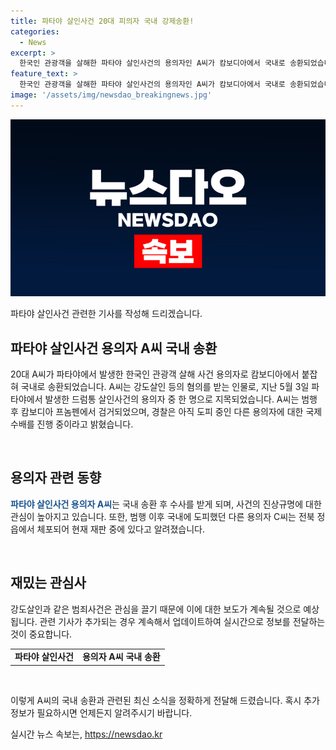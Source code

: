 ```yaml
---
title: 파타야 살인사건 20대 피의자 국내 강제송환!
categories:
  - News
excerpt: >
  한국인 관광객을 살해한 파타야 살인사건의 용의자인 A씨가 캄보디아에서 국내로 송환되었습니다. A씨는 지난 5월 3일 발생한 사건의 용의자 중 한 명으로, 도주 후 캄보디아에서 검거됐습니다. 경찰은 아직 도피 중인 B씨에 대한 국제공조를 통해 조속히 검거할 계획이며, 다른 공범인 C씨는 이미 국내에서 체포돼 재판 중입니다. (150자)
feature_text: >
  한국인 관광객을 살해한 파타야 살인사건의 용의자인 A씨가 캄보디아에서 국내로 송환되었습니다. A씨는 지난 5월 3일 발생한 사건의 용의자 중 한 명으로, 도주 후 캄보디아에서 검거됐습니다. 경찰은 아직 도피 중인 B씨에 대한 국제공조를 통해 조속히 검거할 계획이며, 다른 공범인 C씨는 이미 국내에서 체포돼 재판 중입니다. (150자)
image: '/assets/img/newsdao_breakingnews.jpg'
---
```


<p><img src="/assets/img/newsdao_breakingnews.jpg" alt="flaretime 속보" /></p>

<p>파타야 살인사건 관련한 기사를 작성해 드리겠습니다.</p>

<h2 data-ke-size="size26">파타야 살인사건 용의자 A씨 국내 송환</h2>

<p>20대 A씨가 파타야에서 발생한 한국인 관광객 살해 사건 용의자로 캄보디아에서 붙잡혀 국내로 송환되었습니다. A씨는 강도살인 등의 혐의를 받는 인물로, 지난 5월 3일 파타야에서 발생한 드럼통 살인사건의 용의자 중 한 명으로 지목되었습니다. A씨는 범행 후 캄보디아 프놈펜에서 검거되었으며, 경찰은 아직 도피 중인 다른 용의자에 대한 국제 수배를 진행 중이라고 밝혔습니다.</p>

<p data-ke-size="size16">&nbsp;</p>

<h2 data-ke-size="size24">용의자 관련 동향</h2>

<p><b><span style="color: #1a5490;">파타야 살인사건 용의자 A씨</span></b>는 국내 송환 후 수사를 받게 되며, 사건의 진상규명에 대한 관심이 높아지고 있습니다. 또한, 범행 이후 국내에 도피했던 다른 용의자 C씨는 전북 정읍에서 체포되어 현재 재판 중에 있다고 알려졌습니다.</p>

<p data-ke-size="size16">&nbsp;</p>

<h2 data-ke-size="size24">재밌는 관심사</h2>

<p>강도살인과 같은 범죄사건은 관심을 끌기 때문에 이에 대한 보도가 계속될 것으로 예상됩니다. 관련 기사가 추가되는 경우 계속해서 업데이트하여 실시간으로 정보를 전달하는 것이 중요합니다.</p>

<table>
<tbody>
<tr>
<td style="text-align: center; height: 17px;"><b>파타야 살인사건</b></td>
<td style="text-align: center; height: 17px;"><b>용의자 A씨 국내 송환</b></td>
</tr>
</tbody>
</table>

<p data-ke-size="size16">&nbsp;</p>

<p>이렇게 A씨의 국내 송환과 관련된 최신 소식을 정확하게 전달해 드렸습니다. 혹시 추가 정보가 필요하시면 언제든지 알려주시기 바랍니다.</p>
실시간 뉴스 속보는, <a href="https://newsdao.kr" rel="dofollow">https://newsdao.kr</a>


